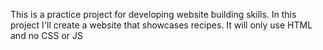 This is a practice project for developing website building skills.
In this project I'll create a website that showcases recipes.
It will only use HTML and no CSS or JS
